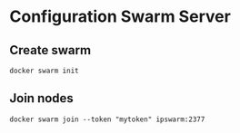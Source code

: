 # Configuration Swarm Server
## Create swarm 
```
docker swarm init
```
## Join nodes
```
docker swarm join --token "mytoken" ipswarm:2377
```
